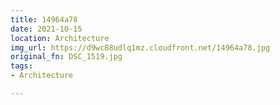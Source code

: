 ```yaml
---
title: 14964a78
date: 2021-10-15
location: Architecture
img_url: https://d9wc88udlq1mz.cloudfront.net/14964a78.jpg
original_fn: DSC_1519.jpg
tags:
- Architecture

---
```

